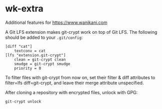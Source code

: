 # wk-extra

Additional features for <https://www.wanikani.com>

A Git LFS extension makes git-crypt work on top of Git LFS. The following should be added to your `.git/config`:

```
[diff "cat"]
	textconv = cat
[lfs "extension.git-crypt"]
	clean = git-crypt clean
	smudge = git-crypt smudge
	priority = 0
```

To filter files with git-crypt from now on, set their filter & diff attributes to filter=lfs diff=git-crypt, and leave their merge attribute unspecified.

After cloning a repository with encrypted files, unlock with GPG:

```
git-crypt unlock
```

